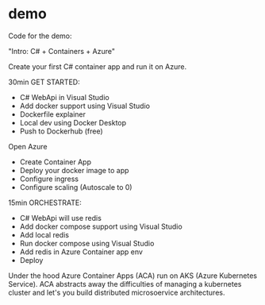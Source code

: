 # demo

Code for the demo:

"Intro: C# + Containers + Azure"
 
Create your first C# container app and run it on Azure.
 
30min GET STARTED:
- C# WebApi in Visual Studio
- Add docker support using Visual Studio
- Dockerfile explainer
- Local dev using Docker Desktop
- Push to Dockerhub (free)
 
Open Azure
- Create Container App
- Deploy your docker image to app
- Configure ingress
- Configure scaling (Autoscale to 0)
 
15min ORCHESTRATE:
- C# WebApi will use redis
- Add docker compose support using Visual Studio
- Add local redis
- Run docker compose using Visual Studio
- Add redis in Azure Container app env
- Deploy
 
Under the hood Azure Container Apps (ACA) run on AKS (Azure Kubernetes Service). ACA abstracts away the difficulties of managing a kubernetes cluster and let's you build distributed microsoervice architectures.